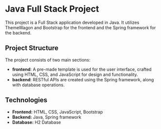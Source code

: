 # Java Full Stack Project

This project is a Full Stack application developed in Java. It utilizes ThemeWagon and Bootstrap for the frontend and the Spring framework for the backend.

## Project Structure

The project consists of two main sections:

- **frontend**: A pre-made template is used for the user interface, crafted using HTML, CSS, and JavaScript for design and functionality.
- **backend**: RESTful APIs are created using the Spring framework, along with database operations.

## Technologies

- **Frontend:** HTML, CSS, JavaScript, Bootstrap
- **Backend:** Java, Spring framework
- **Database:** H2 Database
